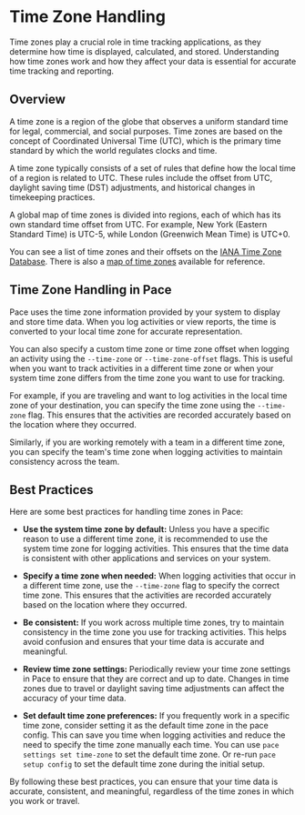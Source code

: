 # Time Zone Handling

Time zones play a crucial role in time tracking applications, as they determine
how time is displayed, calculated, and stored. Understanding how time zones work
and how they affect your data is essential for accurate time tracking and
reporting.

## Overview

A time zone is a region of the globe that observes a uniform standard time for
legal, commercial, and social purposes. Time zones are based on the concept of
Coordinated Universal Time (UTC), which is the primary time standard by which
the world regulates clocks and time.

A time zone typically consists of a set of rules that define how the local time
of a region is related to UTC. These rules include the offset from UTC, daylight
saving time (DST) adjustments, and historical changes in timekeeping practices.

A global map of time zones is divided into regions, each of which has its own
standard time offset from UTC. For example, New York (Eastern Standard Time) is
UTC-5, while London (Greenwich Mean Time) is UTC+0.

You can see a list of time zones and their offsets on the
[IANA Time Zone Database](https://www.iana.org/time-zones). There is also a
[map of time zones](https://en.wikipedia.org/wiki/Time_zone#/media/File:World_Time_Zones_Map.png)
available for reference.

## Time Zone Handling in Pace

Pace uses the time zone information provided by your system to display and store
time data. When you log activities or view reports, the time is converted to
your local time zone for accurate representation.

You can also specify a custom time zone or time zone offset when logging an
activity using the `--time-zone` or `--time-zone-offset` flags. This is useful
when you want to track activities in a different time zone or when your system
time zone differs from the time zone you want to use for tracking.

For example, if you are traveling and want to log activities in the local time
zone of your destination, you can specify the time zone using the `--time-zone`
flag. This ensures that the activities are recorded accurately based on the
location where they occurred.

Similarly, if you are working remotely with a team in a different time zone, you
can specify the team's time zone when logging activities to maintain consistency
across the team.

## Best Practices

Here are some best practices for handling time zones in Pace:

- **Use the system time zone by default:** Unless you have a specific reason to
  use a different time zone, it is recommended to use the system time zone for
  logging activities. This ensures that the time data is consistent with other
  applications and services on your system.

- **Specify a time zone when needed:** When logging activities that occur in a
  different time zone, use the `--time-zone` flag to specify the correct time
  zone. This ensures that the activities are recorded accurately based on the
  location where they occurred.

- **Be consistent:** If you work across multiple time zones, try to maintain
  consistency in the time zone you use for tracking activities. This helps avoid
  confusion and ensures that your time data is accurate and meaningful.

- **Review time zone settings:** Periodically review your time zone settings in
  Pace to ensure that they are correct and up to date. Changes in time zones due
  to travel or daylight saving time adjustments can affect the accuracy of your
  time data.

- **Set default time zone preferences:** If you frequently work in a specific
  time zone, consider setting it as the default time zone in the pace config.
  This can save you time when logging activities and reduce the need to specify
  the time zone manually each time. You can use `pace settings set time-zone` to
  set the default time zone. Or re-run `pace setup config` to set the default
  time zone during the initial setup.

By following these best practices, you can ensure that your time data is
accurate, consistent, and meaningful, regardless of the time zones in which you
work or travel.
